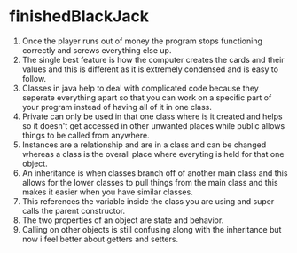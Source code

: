 finishedBlackJack
=================

1. Once the player runs out of money the program stops functioning correctly and screws everything else up.
2. The single best feature is how the computer creates the cards and their values and this is different as it is extremely condensed and is easy to follow.
3. Classes in java help to deal with complicated code because they seperate everything apart so that you can work on a specific part of your program instead of having all of it in one class.
4. Private can only be used in that one class where is it created and helps so it doesn't get accessed in other unwanted places while public allows things to be called from anywhere.
5. Instances are a relationship and are in a class and can be changed whereas a class is the overall place where everyting is held for that one object.
6. An inheritance is when classes branch off of another main class and this allows for the lower classes to pull things from the main class and this makes it easier when you have similar classes.
7. This references the variable inside the class you are using and super calls the parent constructor.
8. The two properties of an object are state and behavior.
9. Calling on other objects is still confusing along with the inheritance but now i feel better about getters and setters.
